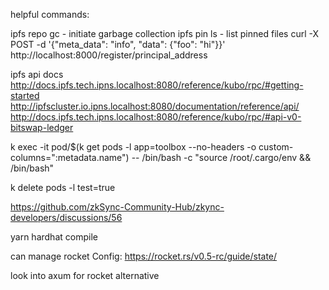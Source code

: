 helpful commands:

ipfs repo gc
    - initiate garbage collection
ipfs pin ls 
    - list pinned files
curl -X POST -d '{"meta_data": "info", "data": {"foo": "hi"}}' http://localhost:8000/register/principal_address

ipfs api docs
http://docs.ipfs.tech.ipns.localhost:8080/reference/kubo/rpc/#getting-started
http://ipfscluster.io.ipns.localhost:8080/documentation/reference/api/
http://docs.ipfs.tech.ipns.localhost:8080/reference/kubo/rpc/#api-v0-bitswap-ledger

k exec -it pod/$(k get pods -l app=toolbox --no-headers -o custom-columns=":metadata.name") -- /bin/bash -c "source /root/.cargo/env && /bin/bash"

k delete pods -l test=true

https://github.com/zkSync-Community-Hub/zkync-developers/discussions/56

yarn hardhat compile

can manage rocket Config:
https://rocket.rs/v0.5-rc/guide/state/

look into axum for rocket alternative